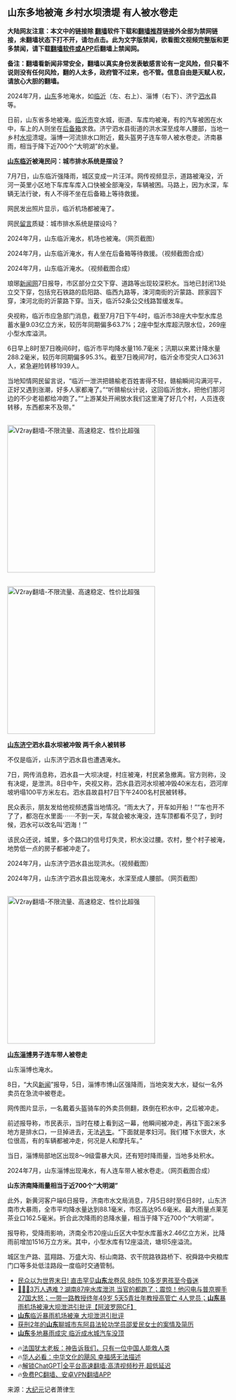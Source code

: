  <!-- 面包屑导航 --> <h2>山东多地被淹 乡村水坝溃堤 有人被水卷走</h2> <p class="notice"><b>大陆网友注意：本文中的链接除 <a href="https://github.com/bannedbook/fanqiang" >翻墙</a>软件下载和<a href="https://github.com/killgcd/justmysocks/blob/master/README.md">翻墙推荐</a>链接外全部为禁网链接，未翻墙状态下打不开，请勿点击。此为文字版禁闻，欲看图文视频完整版和更多禁闻，请下载<a href="https://github.com/bannedbook/fanqiang">翻墙软件或APP</a>后翻墙上禁闻网。</p><p>备注：翻墙看新闻非常安全，翻墙以真实身份发表敏感言论有一定风险，但只看不说则没有任何风险，翻的人太多，政府管不过来，也不管。信息自由是天赋人权，请放心大胆的翻墙。</b></p>  <div class="entry"> <p id="conimg">2024年7月，<a href="https://www.bannedbook.org/bnews/tag/%e5%b1%b1%e4%b8%9c/" class="st_tag internal_tag" rel="tag" title="标签 山东 下的日志">山东</a>多地淹水，如<a href="https://www.bannedbook.org/bnews/tag/%e4%b8%b4%e6%b2%82/" class="st_tag internal_tag" rel="tag" title="标签 临沂 下的日志">临沂</a>（左、右上）、淄博（右下）、济宁<a href="https://www.bannedbook.org/bnews/tag/%E6%B3%97%E6%B0%B4/" class="st_tag internal_tag" rel="tag" title="标签 泗水 下的日志">泗水</a>县等。</p> <p>日前，山东省多地被淹。<a href="https://www.bannedbook.org/bnews/tag/%E4%B8%B4%E6%B2%82%E5%B8%82/" class="st_tag internal_tag" rel="tag" title="标签 临沂市 下的日志">临沂市</a>变水城，街道、车库均被淹，有的汽车被困在水中，车上的人则坐在<a href="https://www.bannedbook.org/bnews/tag/%E5%90%8E%E5%A4%87%E7%AE%B1/" class="st_tag internal_tag" rel="tag" title="标签 后备箱 下的日志">后备箱</a>求救。济宁泗水县街道的洪水深至成年人腰部，当地一乡村<a href="https://www.bannedbook.org/bnews/tag/%E6%B0%B4%E5%9D%9D/" class="st_tag internal_tag" rel="tag" title="标签 水坝 下的日志">水坝</a>溃堤。淄博一河流排水口附近，戴头盔男子连车带人被水卷走。济南暴雨，相当于降下近700个“大明湖”的水量。</p> <p><strong><a href="https://www.bannedbook.org/bnews/tag/%e5%b1%b1%e4%b8%9c%e4%b8%b4%e6%b2%82/" class="st_tag internal_tag" rel="tag" title="标签 山东临沂 下的日志">山东临沂</a>被淹民问：城市排水系统是摆设？</strong></p> <p>7月7日，山东临沂强降雨，城区变成一片汪洋。网传视频显示，道路被淹没，沂河一英里小区地下车库车库入口快被全部淹没，车辆被困。马路上，因为水深，车辆无法行驶，有人不得不坐在后备箱上等待救援。</p> <p>网民发出照片显示，临沂机场都被淹了。</p> <p>网民<span class='wp_keywordlink'><a href="https://www.bannedbook.org/bnews/tougao/" title="留言" target="_blank">留言</a></span>质疑：城市排水系统是摆设吗？</p> <p>2024年7月，山东临沂淹水，机场也被淹。（网页截图）</p> <p>2024年7月，山东临沂淹水，有人坐在后备箱等待救援。（视频截图合成）</p>  <p>2024年7月，山东临沂淹水。（视频截图合成）</p> <p>琅琊<span class='wp_keywordlink_affiliate'><a href="https://www.bannedbook.org/" title="新闻网" target="_blank">新闻网</a></span>7日报导，市区部分立交下穿、道路等出现较深积水。当地已封闭13处立交下穿，包括兖石铁路的启阳路、临西九路等，涑河南街的沂蒙路、顾家园下穿，涑河北街的沂蒙路下穿。当天，临沂52条公交线路暂缓发车。</p> <p>央视称，临沂市应急部门消息，截至7月7日下午4时，临沂市38座大中型水库总蓄水量9.03亿立方米，较历年同期偏多63.7%；2座中型水库超汛限水位，269座小型水库溢洪。</p> <p>6日早上8时至7日晚间6时，临沂市平均降水量116.7毫米；汛期以来累计降水量288.2毫米，较历年同期偏多95.3%。截至7日晚间7时，临沂全市受灾人口3631人，紧急避险转移1939人。</p> <p>当地知情网民留言说，“临沂一泄洪把赣榆老百姓害得不轻，赣榆瞬间沟满河平，正好又遇到涨潮，好多人家都淹了。”“听赣榆伙计说，这回临沂放水，把他们那河边的不少老祖都给冲跑了。”“上游某处开闸放水我们这里淹了好几个村，人员连夜转移，东西都来不及带。”</p> <p><br/><a href="https://github.com/bannedbook/fanqiang/wiki/V2ray%E6%9C%BA%E5%9C%BA"><img src="https://raw.githubusercontent.com/bannedbook/fanqiang/master/v2ss/images/v2free.jpg" width="336" alt="V2ray翻墙-不限流量、高速稳定、性价比超强"></a><br/></p> <p><br/><a href="https://github.com/bannedbook/fanqiang/wiki/V2ray%E6%9C%BA%E5%9C%BA"><img src="https://raw.githubusercontent.com/bannedbook/fanqiang/master/v2ss/images/v2free.jpg" width="336" alt="V2ray翻墙-不限流量、高速稳定、性价比超强"></a><br/></p> <p><strong><a href="https://www.bannedbook.org/bnews/tag/%E5%B1%B1%E4%B8%9C%E6%B5%8E%E5%AE%81/" class="st_tag internal_tag" rel="tag" title="标签 山东济宁 下的日志">山东济宁</a>泗水县水坝被冲毁 两千余人被转移</strong></p>  <p>不仅是临沂，山东济宁泗水县也遭遇淹水。</p> <p>7日，网传消息称，泗水县一大坝决堤，村庄被淹，村民紧急撤离。官方则称，没有决堤，是泄洪。8日中午，央视又称，泗水县泗河水坝被冲毁40米左右，泗河岸坡坍塌100平方米左右。泗水县故县村7日下午2400名村民被转移。</p> <p>民众表示，朋友发给他视频透露当地情况。“雨太大了，开车如开船！”“车也开不了了，都泡在水里面⋯⋯不到一天，车就会被水淹没，连车顶都看不见了，到时候，泗水可以改名叫‘泗海！’”</p> <p>该民众还说，城里，多个路口的信号灯失灵，积水没过腰。农村，整个村子被淹，地势低一点的房子都被冲走了。</p> <p>2024年7月，山东济宁泗水县出现洪水。（视频截图）</p> <p>2024年7月，山东济宁泗水县出现淹水，水深至成人腰部。（网页截图）</p> <p><br/><a href="https://github.com/bannedbook/fanqiang/wiki/V2ray%E6%9C%BA%E5%9C%BA"><img src="https://raw.githubusercontent.com/bannedbook/fanqiang/master/v2ss/images/v2free.jpg" width="336" alt="V2ray翻墙-不限流量、高速稳定、性价比超强"></a><br/></p> <p><strong><a href="https://www.bannedbook.org/bnews/tag/%E5%B1%B1%E4%B8%9C%E6%B7%84%E5%8D%9A/" class="st_tag internal_tag" rel="tag" title="标签 山东淄博 下的日志">山东淄博</a>男子连车带人被卷走</strong></p>  <p>山东淄博也淹水。</p> <p>8日，“大风<span class='wp_keywordlink_affiliate'><a href="https://www.bannedbook.org/" title="新闻">新闻</a></span>”报导，5日，淄博市博山区强降雨，当地突发大水，疑似一名外卖员在急流中被卷走。</p> <p>网传图片显示，一名戴着头盔骑车的外卖员侧翻，跌倒在积水中，之后被冲走。</p> <p>前述报导称，市民表示，当时在楼上看到这一幕，他瞬间被冲走，再往下面2米多地方是排水口，一旦掉进去，无法<span class='wp_keywordlink'><a href="https://www.bannedbook.org/forum5/topic38.html" title="劫难逃生有秘诀" target="_blank">逃生</a></span>。“下面就是孝妇河。我们楼下水很大，水位很高，有的车辆都被冲走，何况是人和摩托车。”</p> <p>当日，淄博局部地区出现8～9级雷暴大风，还有短时降雨量，当地多处积水。</p> <p>2024年7月，山东淄博出现淹水，有人连车带人被水卷走。（网页截图合成）</p> <p><strong>山东济南降雨量相当于近700个“大明湖”</strong></p> <p>此外，新黄河客户端6日报导，济南市水文局消息，7月5日8时至6日8时，山东济南市大暴雨，全市平均降水量达到88.1毫米，市区高达95.6毫米。最大雨量点莱芜茶业口162.5毫米。折合此次降雨的总降水量，相当于降下近700个“大明湖”。</p>  <p>报导称，受降雨影响，济南全市20座山丘区大中型水库蓄水2.46亿立方米，比降雨前增加1516万立方米。其中，小型水库有12座溢流，塘坝5座溢流。</p> <p>城区生产路、蓝翔路、万盛大沟、标山南路、农干院路铁路桥下、祝舜路中央粮库门口等多处低洼路段一度临时交通管制。</p> <!--<div id="taboola-mid-1"></div>--><ul class='op-related-articles' title='相关阅读'> <li><a href='https://www.bannedbook.org/bnews/cbnews/20240708/2059544.html' target='_blank'>民众以为世界末日! 直击罕见<b>山东</b>龙卷风 88伤 10多岁男孩至今昏迷</a></li> <li><a href='https://www.bannedbook.org/bnews/bannedvideo/20240708/2059534.html' target='_blank'>🌊🏃‍♂️3万人遇难？湖南87座水库泄洪 当官的都跑了；震惊！他闪电与普京握手 27国大怒；一带一路教授终年49岁 5天5青壮年教授高管亡 4人党员；<b>山东</b>暴雨机场被淹大坝泄洪引批评【阿波罗网CF】</a></li> <li><a href='https://www.bannedbook.org/bnews/cbnews/20240708/2059463.html' target='_blank'><b>山东</b>临沂暴雨机场被淹 大坝泄洪引批评</a></li> <li><a href='https://www.bannedbook.org/bnews/weiquan/20240708/2059348.html' target='_blank'>获刑2年的<b>山东</b>聊城市东阿县法轮功学员邵爱民女士的案情及简历</a></li> <li><a href='https://www.bannedbook.org/bnews/cbnews/20240708/2059332.html' target='_blank'><b>山东</b>多地暴雨成灾 临沂成水城汽车没顶</a></li> </ul> <ul class="texttj"> <li>🔥<a href="https://www.bannedbook.org/bnews/ssgc/20230219/1850782.html" target="_blank">法国犹太老板：神告诉我们，只有一位中国人能救人类</a></li> <li>🔥<a href="https://www.bannedbook.org/bnews/comments/20220220/1694796.html" target="_blank">华人必看：中华文化的飓风 幸福感无法描述</a></li> <li>🔥<a href="https://github.com/bannedbook/fanqiang/wiki/V2ray%E6%9C%BA%E5%9C%BA" target="_blank">解锁ChatGPT|全平台高速翻墙:高清视频秒开,超低延迟</a></li> <li>🔥<a href="https://github.com/bannedbook/fanqiang/wiki/%E7%A6%81%E9%97%BB%E7%BD%91%E5%AE%89%E5%8D%93%E7%BF%BB%E5%A2%99%E6%96%B0%E9%97%BBAPP" target="_blank">免费PC翻墙、安卓VPN翻墙APP</a></li> </ul><p class="src-info">来源：<span class='wp_keywordlink_affiliate'><a href="http://www.epochtimes.com/" title="大纪元" target="_blank">大纪元</a></span>记者萧律生 </p><a name='sharetosocial'></a> <div style="margin-bottom:5px;padding-bottom:5px;clear:both"> <div id="archive-pix-1" class="banner-ads"> <!-- AuctionX Display platform tag START --> <div id="27602x728x90x621x_ADSLOT1" clicktrack="%%CLICK_URL_ESC%%"></div>  <!-- AuctionX Display platform tag END --> </div> <div id="archive-pix-2" class="banner-ads"> <!-- AuctionX Display platform tag START --> <div id="27556x300x250x621x_ADSLOT1" clicktrack="%%CLICK_URL_ESC%%" style="margin:0 auto;text-align:center"></div>  <!-- AuctionX Display platform tag END --> </div> </div>  <div id="archive-pix-1" class="banner-ads"> <!-- AuctionX Display platform tag START --> <div id="27603x728x90x621x_ADSLOT1" clicktrack="%%CLICK_URL_ESC%%"></div>  <!-- AuctionX Display platform tag END --> </div> </div><!--END ENTRY--> 